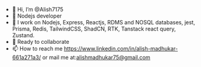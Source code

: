 - 👋 Hi, I’m @Alish7175
- 👀 Nodejs developer
- 🌱 I work on Nodejs, Express, Reactjs, RDMS and NOSQL databases, jest, Prisma, Redis, TailwindCSS, ShadCN, RTK, Tanstack react query, Zustand.
- 💞️ Ready to collaborate
- 📫 How to reach me https://www.linkedin.com/in/alish-madhukar-661a271a3/ or mail me at:alishmadhukar75@gmail.com

<!---
Alish7175/Alish7175 is a ✨ special ✨ repository because its `README.md` (this file) appears on your GitHub profile.
You can click the Preview link to take a look at your changes.
--->
